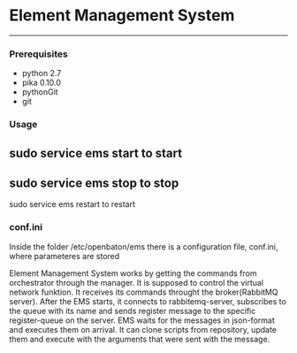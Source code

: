 # Element Management System
------


### Prerequisites

* python 2.7 
* pika 0.10.0
* pythonGit
* git

### Usage

sudo service ems start to start
----
sudo service ems stop to stop
---
sudo service ems restart to restart

### conf.ini

Inside the folder /etc/openbaton/ems there is a configuration file, conf.ini, where parameteres are stored



Element Management System works by getting the commands from orchestrator through the manager. It is supposed to control the virtual network funktion. It receives its commands throught the broker(RabbitMQ server).
After the EMS starts, it connects to rabbitemq-server, subscribes to the queue with its name and sends register message to the specific register-queue on the server.
EMS waits for the messages in json-format and executes them on arrival. It can clone scripts from repository, update them and execute with the arguments that were sent with the message. 

